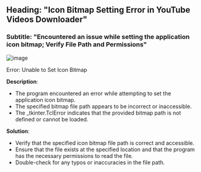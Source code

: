 
## Heading: "Icon Bitmap Setting Error in YouTube Videos Downloader"

### Subtitle: "Encountered an issue while setting the application icon bitmap; Verify File Path and Permissions"


![image](https://github.com/iqlipx/youtube-videos-downloader/assets/122716618/b3e3697c-740a-4d58-bd13-e4d86e61a622)


Error: Unable to Set Icon Bitmap

**Description**: 
- The program encountered an error while attempting to set the application icon bitmap. 
- The specified bitmap file path appears to be incorrect or inaccessible. 
- The _tkinter.TclError indicates that the provided bitmap path is not defined or cannot be loaded.

**Solution**: 
- Verify that the specified icon bitmap file path is correct and accessible.
- Ensure that the file exists at the specified location and that the program has the necessary permissions to read the file. 
- Double-check for any typos or inaccuracies in the file path.


